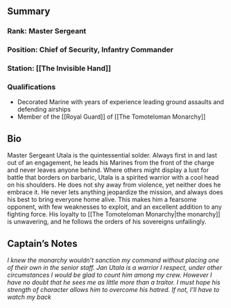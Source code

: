 ## Summary
### Rank: Master Sergeant
### Position: Chief of Security, Infantry Commander
### Station: [[The Invisible Hand]]
### Qualifications
- Decorated Marine with years of experience leading ground assaults and defending airships
- Member of the [[Royal Guard]] of [[The Tomoteloman Monarchy]]
## Bio
Master Sergeant Utala is the quintessential solder. Always first in and last out of an engagement, he leads his Marines from the front of the charge and never leaves anyone behind. Where others might display a lust for battle that borders on barbaric, Utala is a spirited warrior with a cool head on his shoulders. He does not shy away from violence, yet neither does he embrace it. He never lets anything jeopardize the mission, and always does his best to bring everyone home alive. This makes him a fearsome opponent, with few weaknesses to exploit, and an excellent addition to any fighting force. His loyalty to [[The Tomoteloman Monarchy|the monarchy]] is unwavering, and he follows the orders of his sovereigns unfailingly.

## Captain’s Notes
_I knew the monarchy wouldn’t sanction my command without placing one of their own in the senior staff. Jan Utala is a warrior I respect, under other circumstances I would be glad to count him among my crew. However I have no doubt that he sees me as little more than a traitor. I must hope his strength of character allows him to overcome his hatred. If not, I’ll have to watch my back_